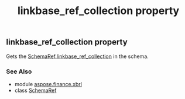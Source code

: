 ﻿---
title: linkbase_ref_collection property
second_title: Aspose.Finance for Python via .NET API References
description: 
type: docs
weight: 140
url: /python-net/aspose.finance.xbrl/schemaref/linkbase_ref_collection/
is_root: false
---

## linkbase_ref_collection property


Gets the [SchemaRef.linkbase_ref_collection](/finance/python-net/aspose.finance.xbrl/schemaref#linkbase_ref_collection) in the schema.

### See Also
* module [aspose.finance.xbrl](../../)
* class [SchemaRef](/finance/python-net/aspose.finance.xbrl/schemaref)
